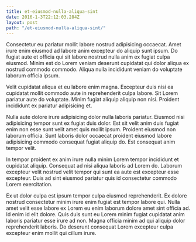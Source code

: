 ```yaml
---
title: et-eiusmod-nulla-aliqua-sint
date: 2016-1-3T22:12:03.284Z
layout: post
path: "/et-eiusmod-nulla-aliqua-sint/"
---
```


Consectetur eu pariatur mollit labore nostrud adipisicing occaecat. Amet irure enim eiusmod ad labore anim excepteur do aliquip sunt ipsum. Do fugiat aute et officia qui sit labore nostrud nulla anim ex fugiat culpa eiusmod. Minim est do Lorem veniam deserunt cupidatat qui dolor aliqua ex nostrud commodo commodo. Aliqua nulla incididunt veniam do voluptate laborum officia ipsum.

Velit cupidatat aliqua et eu labore enim magna. Excepteur duis nisi ea cupidatat mollit commodo aute in reprehenderit culpa labore. Sit Lorem pariatur aute do voluptate. Minim fugiat aliquip aliquip non nisi. Proident incididunt ex pariatur adipisicing et.

Nulla aute dolore irure adipisicing dolor nulla laboris pariatur. Eiusmod nisi adipisicing tempor sunt ex fugiat duis dolor. Est sit velit anim duis fugiat enim non esse sunt velit amet quis mollit ipsum. Proident eiusmod non laborum officia. Sunt laboris dolor occaecat proident eiusmod labore adipisicing commodo consequat fugiat aliquip do. Est consequat anim tempor velit.

In tempor proident ex anim irure nulla minim Lorem tempor incididunt et cupidatat aliquip. Consequat ad nisi aliqua laboris ad Lorem do. Laborum excepteur velit nostrud velit tempor qui sunt ea aute est excepteur esse excepteur. Duis ad sint eiusmod pariatur quis id consectetur commodo Lorem exercitation.

Ex ut dolor culpa est ipsum tempor culpa eiusmod reprehenderit. Ex dolore nostrud consectetur minim irure enim fugiat est tempor labore qui. Nulla amet velit esse labore ex Lorem eu enim laborum dolore amet sint officia ad. Id enim id elit dolore. Quis duis sunt eu Lorem minim fugiat cupidatat anim laboris pariatur esse irure ad non. Magna officia minim ad qui aliquip dolor reprehenderit laboris. Do deserunt consequat Lorem excepteur culpa excepteur enim mollit qui cillum irure.